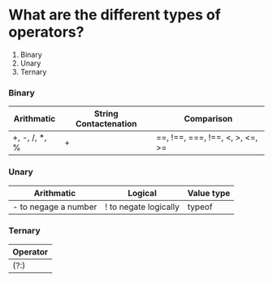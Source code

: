 # What are the different types of operators?

1. Binary
2. Unary
3. Ternary

### Binary

| Arithmatic     | String Contactenation | Comparison                      |
| -------------- | --------------------- | ------------------------------- |
| +, -, /, \*, % | +                     | ==, !==, ===, !==, <, >, <=, >= |

### Unary

| Arithmatic           | Logical               | Value type |
| -------------------- | --------------------- | ---------- |
| - to negage a number | ! to negate logically | typeof     |

### Ternary

| Operator |
| -------- |
| (?:)     |
